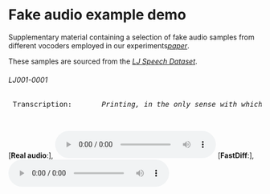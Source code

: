 # Fake audio example demo

Supplementary material containing a selection of fake audio samples from different vocoders employed in our experiments[*paper*](https://github.com/blindconf/fingerprint/).

These samples are sourced from the [*LJ Speech Dataset*](https://keithito.com/LJ-Speech-Dataset/).

###### LJ001-0001
<pre> Transcription:       <em>Printing, in the only sense with which we are at present concerned, differs from most if not from all the arts and crafts represented in the Exhibition</em>
</pre> &nbsp;
[**Real audio**:],
 <audio style="width:320px" controls="controls">
	<source src="audio_clips/real_LJ001-0001" type="audio/wav" />
</audio>
[**FastDiff**:],
<audio style="width:320px" controls="controls">
	<source src="audio_clips/fastdiff_LJ001-0001" type="audio/wav" />
</audio>
